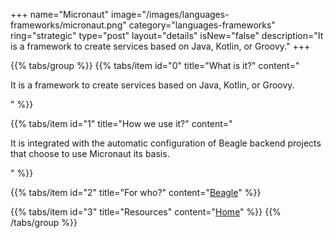 +++
name="Micronaut"
image="/images/languages-frameworks/micronaut.png"
category="languages-frameworks"
ring="strategic"
type="post"
layout="details"
isNew="false"
description="It is a framework to create services based on Java, Kotlin, or Groovy."
+++

{{% tabs/group %}}
  {{% tabs/item id="0" title="What is it?" content="<p>It is a framework to create services based on Java, Kotlin, or Groovy.</p>" %}}

  {{% tabs/item id="1" title="How we use it?" content="<p>It is integrated with the automatic configuration of Beagle backend projects that choose to use Micronaut its basis. </p>" %}}

  {{% tabs/item id="2" title="For who?" content="<a href='https://usebeagle.io/' target='_blank'>Beagle</a>" %}}

  {{% tabs/item id="3" title="Resources" content="<a href='https://micronaut.io/' target='_blank'>Home</a>" %}}
{{% /tabs/group %}}
